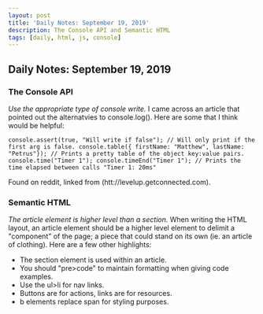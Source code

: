 ```yaml
---
layout: post
title: 'Daily Notes: September 19, 2019'
description: The Console API and Semantic HTML
tags: [daily, html, js, console]
---
```


## Daily Notes: September 19, 2019

### The Console API

_Use the appropriate type of console write._ I came across an article that pointed out the alternatvies to console.log(). Here are some that I think would be helpful:

`console.assert(true, "Will write if false"); // Will only print if the first arg is false. console.table({ firstName: "Matthew", lastName: "Petrus"}); // Prints a pretty table of the object key:value pairs. console.time("Timer 1"); console.timeEnd("Timer 1"); // Prints the time elapsed between calls "Timer 1: 20ms"`

Found on reddit, linked from (htt://levelup.getconnected.com).

### Semantic HTML

_The article element is higher level than a section._ When writing the HTML layout, an article element should be a higher level element to delimit a "component" of the page; a piece that could stand on its own (ie. an article of clothing). Here are a few other highlights:

- The section element is used within an article.
- You should "pre>code" to maintain formatting when giving code examples.
- Use the ul>li for nav links.
- Buttons are for actions, links are for resources.
- b elements replace span for styling purposes.
